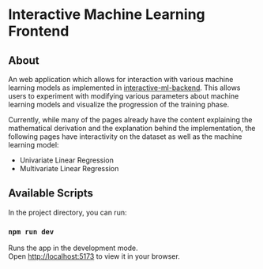 # Interactive Machine Learning Frontend

## About

An web application which allows for interaction with various machine learning models as implemented in [interactive-ml-backend](https://github.com/UAFederez/interactive-ml-backend). This allows users to experiment with modifying various parameters about machine learning models and visualize the progression of the training phase.

Currently, while many of the pages already have the content explaining the mathematical derivation and the explanation behind the implementation, the following pages have interactivity on the dataset as well as the machine learning model:

-   Univariate Linear Regression
-   Multivariate Linear Regression

## Available Scripts

In the project directory, you can run:

### `npm run dev`

Runs the app in the development mode.\
Open [http://localhost:5173](http://localhost:5173) to view it in your browser.
